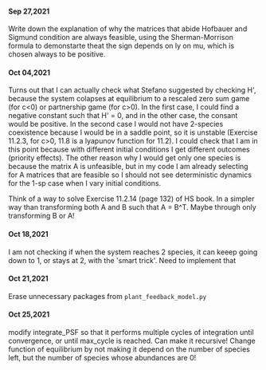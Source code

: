 

#### Sep 27,2021

Write down the explanation of why the matrices that abide Hofbauer and Sigmund condition are always feasible, using the Sherman-Morrison formula to demonstarte theat the sign depends on ly on mu, which is chosen always to be positive.

#### Oct 04,2021

Turns out that I can actually check what Stefano suggested by checking H', because the system colapses at equilibrium to a rescaled zero sum game (for c<0) or partnership game (for c>0). In the first case, I could find a negative constant such that H' = 0, and in the other case, the consant would be positive. In the second case I would not have 2-species coexistence because I would be in a saddle point, so it is unstable (Exercise 11.2.3, for c>0, 11.8 is a lyapunov function for 11.2). I could check that I am in this point because with different initial conditions I get different outcomes (priority effects). The other reason why I would get only one species is because the matrix A is unfeasible, but in my code I am already selecting for A matrices that are feasible so I should not see deterministic dynamics for the 1-sp case when I vary initial conditions.

Think of a way to solve Exercise 11.2.14 (page 132) of HS book. In a simpler way than transforming both A and B such that A = B^T. Maybe through only transforming B or A!

#### Oct 18,2021

I am not checking if when the system reaches 2 species, it can keeep going down to 1, or stays at 2, with the 'smart trick'. Need to implement that

#### Oct 21,2021

Erase unnecessary packages from `plant_feedback_model.py`

#### Oct 25,2021

modify integrate_PSF so that it performs multiple cycles of integration until
convergence, or until max_cycle is reached. 
Can make it recursive!
Change function of equilibrium by not making it depend on the number of species left, but the number of species whose abundances are 0!
